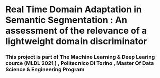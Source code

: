 # Real Time Domain Adaptation in Semantic Segmentation : An assessment of the relevance of a lightweight domain discriminator

### This project is part of The Machine Learning & Deep Learing cource (MLDL 2021 ) , Politecnico Di Torino , Master Of Data Science & Engineering Program 

